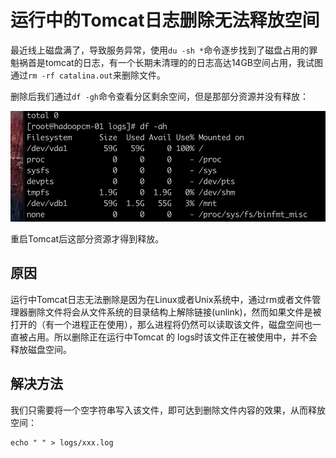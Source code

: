 # 运行中的Tomcat日志删除无法释放空间

最近线上磁盘满了，导致服务异常，使用`du -sh *`命令逐步找到了磁盘占用的罪魁祸首是tomcat的日志，有一个长期未清理的的日志高达14GB空间占用，我试图通过`rm -rf catalina.out`来删除文件。

删除后我们通过`df -gh`命令查看分区剩余空间，但是那部分资源并没有释放：

![](../images/1.png)

重启Tomcat后这部分资源才得到释放。

## 原因

运行中Tomcat日志无法删除是因为在Linux或者Unix系统中，通过rm或者文件管理器删除文件将会从文件系统的目录结构上解除链接(unlink)，然而如果文件是被打开的（有一个进程正在使用），那么进程将仍然可以读取该文件，磁盘空间也一直被占用。所以删除正在运行中Tomcat 的 logs时该文件正在被使用中，并不会释放磁盘空间。

## 解决方法

我们只需要将一个空字符串写入该文件，即可达到删除文件内容的效果，从而释放空间：

```shell
echo " " > logs/xxx.log
```

